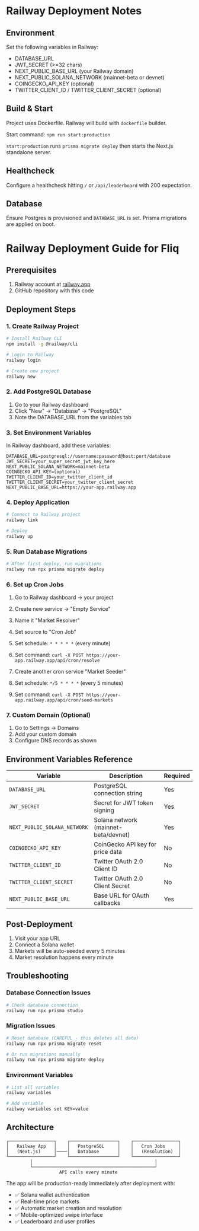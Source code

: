 # Railway Deployment Notes

## Environment

Set the following variables in Railway:

- DATABASE_URL
- JWT_SECRET (>=32 chars)
- NEXT_PUBLIC_BASE_URL (your Railway domain)
- NEXT_PUBLIC_SOLANA_NETWORK (mainnet-beta or devnet)
- COINGECKO_API_KEY (optional)
- TWITTER_CLIENT_ID / TWITTER_CLIENT_SECRET (optional)

## Build & Start

Project uses Dockerfile. Railway will build with `dockerfile` builder.

Start command: `npm run start:production`

`start:production` runs `prisma migrate deploy` then starts the Next.js standalone server.

## Healthcheck

Configure a healthcheck hitting `/` or `/api/leaderboard` with 200 expectation.

## Database

Ensure Postgres is provisioned and `DATABASE_URL` is set. Prisma migrations are applied on boot.
# Railway Deployment Guide for Fliq

## Prerequisites
1. Railway account at [railway.app](https://railway.app)
2. GitHub repository with this code

## Deployment Steps

### 1. Create Railway Project
```bash
# Install Railway CLI
npm install -g @railway/cli

# Login to Railway
railway login

# Create new project
railway new
```

### 2. Add PostgreSQL Database
1. Go to your Railway dashboard
2. Click "New" -> "Database" -> "PostgreSQL"
3. Note the DATABASE_URL from the variables tab

### 3. Set Environment Variables
In Railway dashboard, add these variables:

```
DATABASE_URL=postgresql://username:password@host:port/database
JWT_SECRET=your_super_secret_jwt_key_here
NEXT_PUBLIC_SOLANA_NETWORK=mainnet-beta
COINGECKO_API_KEY=(optional)
TWITTER_CLIENT_ID=your_twitter_client_id
TWITTER_CLIENT_SECRET=your_twitter_client_secret
NEXT_PUBLIC_BASE_URL=https://your-app.railway.app
```

### 4. Deploy Application
```bash
# Connect to Railway project
railway link

# Deploy
railway up
```

### 5. Run Database Migrations
```bash
# After first deploy, run migrations
railway run npx prisma migrate deploy
```

### 6. Set up Cron Jobs
1. Go to Railway dashboard -> your project
2. Create new service -> "Empty Service"
3. Name it "Market Resolver"
4. Set source to "Cron Job"
5. Set schedule: `* * * * *` (every minute)
6. Set command: `curl -X POST https://your-app.railway.app/api/cron/resolve`

7. Create another cron service "Market Seeder"
8. Set schedule: `*/5 * * * *` (every 5 minutes)  
9. Set command: `curl -X POST https://your-app.railway.app/api/cron/seed-markets`

### 7. Custom Domain (Optional)
1. Go to Settings -> Domains
2. Add your custom domain
3. Configure DNS records as shown

## Environment Variables Reference

| Variable | Description | Required |
|----------|-------------|----------|
| `DATABASE_URL` | PostgreSQL connection string | Yes |
| `JWT_SECRET` | Secret for JWT token signing | Yes |
| `NEXT_PUBLIC_SOLANA_NETWORK` | Solana network (mainnet-beta/devnet) | Yes |
| `COINGECKO_API_KEY` | CoinGecko API key for price data | No |
| `TWITTER_CLIENT_ID` | Twitter OAuth 2.0 Client ID | No |
| `TWITTER_CLIENT_SECRET` | Twitter OAuth 2.0 Client Secret | No |
| `NEXT_PUBLIC_BASE_URL` | Base URL for OAuth callbacks | Yes |

## Post-Deployment

1. Visit your app URL
2. Connect a Solana wallet
3. Markets will be auto-seeded every 5 minutes
4. Market resolution happens every minute

## Troubleshooting

### Database Connection Issues
```bash
# Check database connection
railway run npx prisma studio
```

### Migration Issues
```bash
# Reset database (CAREFUL - this deletes all data)
railway run npx prisma migrate reset

# Or run migrations manually
railway run npx prisma migrate deploy
```

### Environment Variables
```bash
# List all variables
railway variables

# Add variable
railway variables set KEY=value
```

## Architecture

```
┌─────────────────┐    ┌──────────────────┐    ┌─────────────────┐
│   Railway App   │    │   PostgreSQL     │    │   Cron Jobs     │
│   (Next.js)     │────│   Database       │    │   (Resolution)  │
└─────────────────┘    └──────────────────┘    └─────────────────┘
         │                                              │
         └──────────────────────────────────────────────┘
                    API calls every minute
```

The app will be production-ready immediately after deployment with:
- ✅ Solana wallet authentication
- ✅ Real-time price markets
- ✅ Automatic market creation and resolution  
- ✅ Mobile-optimized swipe interface
- ✅ Leaderboard and user profiles
